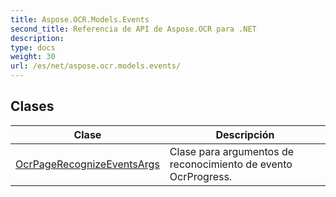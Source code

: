 ```yaml
---
title: Aspose.OCR.Models.Events
second_title: Referencia de API de Aspose.OCR para .NET
description: 
type: docs
weight: 30
url: /es/net/aspose.ocr.models.events/
---
```



## Clases

| Clase | Descripción |
| --- | --- |
| [OcrPageRecognizeEventsArgs](./ocrpagerecognizeeventsargs/) | Clase para argumentos de reconocimiento de evento OcrProgress. |


